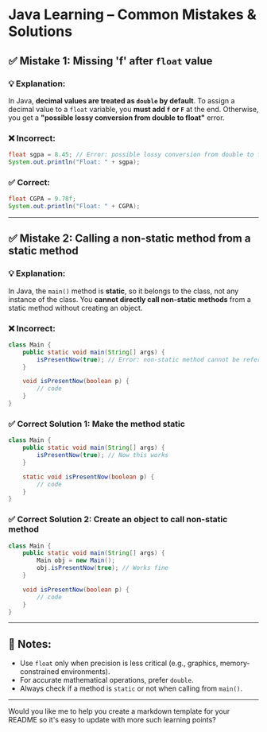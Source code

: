 

# Java Learning – Common Mistakes & Solutions

## ✅ Mistake 1: **Missing 'f' after `float` value**

### 💡 Explanation:

In Java, **decimal values are treated as `double` by default**. To assign a decimal value to a `float` variable, you **must add `f` or `F`** at the end. Otherwise, you get a **"possible lossy conversion from double to float"** error.

### ❌ Incorrect:

```java
float sgpa = 8.45; // Error: possible lossy conversion from double to float
System.out.println("Float: " + sgpa);
```

### ✅ Correct:

```java
float CGPA = 9.78f;
System.out.println("Float: " + CGPA);
```

---

## ✅ Mistake 2: **Calling a non-static method from a static method**

### 💡 Explanation:

In Java, the `main()` method is **static**, so it belongs to the class, not any instance of the class. You **cannot directly call non-static methods** from a static method without creating an object.

### ❌ Incorrect:

```java
class Main {
    public static void main(String[] args) {
        isPresentNow(true); // Error: non-static method cannot be referenced from a static context
    }

    void isPresentNow(boolean p) {
        // code
    }
}
```

### ✅ Correct Solution 1: Make the method static

```java
class Main {
    public static void main(String[] args) {
        isPresentNow(true); // Now this works
    }

    static void isPresentNow(boolean p) {
        // code
    }
}
```

### ✅ Correct Solution 2: Create an object to call non-static method

```java
class Main {
    public static void main(String[] args) {
        Main obj = new Main();
        obj.isPresentNow(true); // Works fine
    }

    void isPresentNow(boolean p) {
        // code
    }
}
```

---

## 📌 Notes:

* Use `float` only when precision is less critical (e.g., graphics, memory-constrained environments).
* For accurate mathematical operations, prefer `double`.
* Always check if a method is `static` or not when calling from `main()`.

---

Would you like me to help you create a markdown template for your README so it's easy to update with more such learning points?
